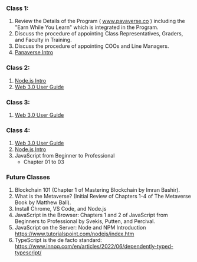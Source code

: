 ### Class 1:

1. Review the Details of the Program ( www.pavaverse.co ) including the "Earn While You Learn" which is integrated in the Program.
2. Discuss the procedure of appointing Class Representatives, Graders, and Faculty in Training.
3. Discuss the procedure of appointing COOs and Line Managers.
4. [Panaverse Intro](https://docs.google.com/presentation/d/12C1s4UBTlR9nZNEkRE6aAuGeRA3s92jx-8nJKo9jdH4/edit?usp=sharing)

### Class 2:

1. [Node.js Intro](https://docs.google.com/presentation/d/1eOLJTN0FyVAw6lMUvA_XYLORKnudWXyzXsB6sg5oPIs/edit?usp=sharing)
2. [Web 3.0 User Guide](https://docs.google.com/presentation/d/1FSbr9aJwO0-fmZHqWy_eHO2N_jwJLmQCy4cG8rd4ctw/edit?usp=sharing)

### Class 3:

1. [Web 3.0 User Guide](https://docs.google.com/presentation/d/1FSbr9aJwO0-fmZHqWy_eHO2N_jwJLmQCy4cG8rd4ctw/edit?usp=sharing)

### Class 4:

1. [Web 3.0 User Guide](https://docs.google.com/presentation/d/1FSbr9aJwO0-fmZHqWy_eHO2N_jwJLmQCy4cG8rd4ctw/edit?usp=sharing)
2. [Node.js Intro](https://docs.google.com/presentation/d/1eOLJTN0FyVAw6lMUvA_XYLORKnudWXyzXsB6sg5oPIs/edit?usp=sharing)
3. JavaScript from Beginner to Professional
   - Chapter 01 to 03

### Future Classes

1. Blockchain 101 (Chapter 1 of Mastering Blockchain by Imran Bashir).
2. What is the Metaverse? (Initial Review of Chapters 1-4 of The Metaverse Book by Matthew Ball).
3. Install Chrome, VS Code, and Node.js
4. JavaScript in the Browser: Chapters 1 and 2 of JavaScript from Beginners to Professional by Svekis, Putten, and Percival.
5. JavaScript on the Server: Node and NPM Introduction https://www.tutorialspoint.com/nodejs/index.htm
6. TypeScript is the de facto standard: https://www.innoq.com/en/articles/2022/06/dependently-typed-typescript/
